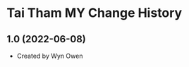 Tai Tham MY Change History
====================

1.0 (2022-06-08)
----------------
* Created by Wyn Owen
